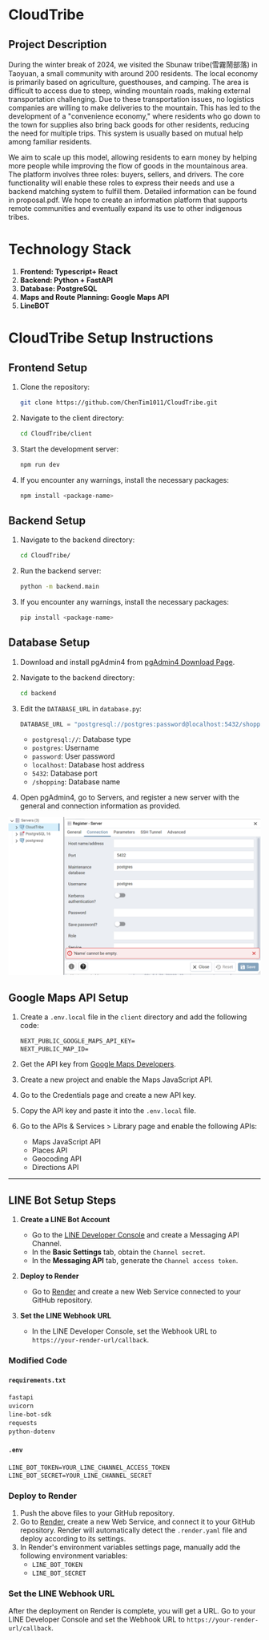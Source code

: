 # CloudTribe

## Project Description

During the winter break of 2024, we visited the Sbunaw tribe(雪霧鬧部落) in Taoyuan, a small community with around 200 residents. The local economy is primarily based on agriculture, guesthouses, and camping. The area is difficult to access due to steep, winding mountain roads, making external transportation challenging. Due to these transportation issues, no logistics companies are willing to make deliveries to the mountain. This has led to the development of a "convenience economy," where residents who go down to the town for supplies also bring back goods for other residents, reducing the need for multiple trips. This system is usually based on mutual help among familiar residents.

We aim to scale up this model, allowing residents to earn money by helping more people while improving the flow of goods in the mountainous area. The platform involves three roles: buyers, sellers, and drivers. The core functionality will enable these roles to express their needs and use a backend matching system to fulfill them. Detailed information can be found in proposal.pdf. We hope to create an information platform that supports remote communities and eventually expand its use to other indigenous tribes.

# Technology Stack

1. **Frontend: Typescript+ React**
2. **Backend:  Python + FastAPI**
3. **Database: PostgreSQL**
4. **Maps and Route Planning: Google Maps API**
5. **LineBOT**



# CloudTribe Setup Instructions

## Frontend Setup

1. Clone the repository:
   ```bash
   git clone https://github.com/ChenTim1011/CloudTribe.git
   ```

2. Navigate to the client directory:
   ```bash
   cd CloudTribe/client
   ```

3. Start the development server:
   ```bash
   npm run dev
   ```

4. If you encounter any warnings, install the necessary packages:
   ```bash
   npm install <package-name>
   ```

## Backend Setup

1. Navigate to the backend directory:
   ```bash
   cd CloudTribe/
   ```

2. Run the backend server:
   ```bash
   python -m backend.main
   ```

3. If you encounter any warnings, install the necessary packages:
   ```bash
   pip install <package-name>
   ```

## Database Setup

1. Download and install pgAdmin4 from [pgAdmin4 Download Page](https://www.pgadmin.org/download/).

2. Navigate to the backend directory:
   ```bash
   cd backend
   ```

3. Edit the `DATABASE_URL` in `database.py`:
   ```python
   DATABASE_URL = "postgresql://postgres:password@localhost:5432/shopping"
   ```

   - `postgresql://`: Database type
   - `postgres`: Username
   - `password`: User password
   - `localhost`: Database host address
   - `5432`: Database port
   - `/shopping`: Database name

4. Open pgAdmin4, go to Servers, and register a new server with the general and connection information as provided.

![alt text](image-1.png)

## Google Maps API Setup

1. Create a `.env.local` file in the `client` directory and add the following code:
   ```plaintext
   NEXT_PUBLIC_GOOGLE_MAPS_API_KEY=
   NEXT_PUBLIC_MAP_ID=
   ```

2. Get the API key from [Google Maps Developers](https://developers.google.com/maps?hl=zh-tw).

3. Create a new project and enable the Maps JavaScript API.

4. Go to the Credentials page and create a new API key.

5. Copy the API key and paste it into the `.env.local` file.

6. Go to the APIs & Services > Library page and enable the following APIs:
   - Maps JavaScript API
   - Places API
   - Geocoding API
   - Directions API

---

## LINE Bot Setup Steps

1. **Create a LINE Bot Account**

   - Go to the [LINE Developer Console](https://developers.line.biz/console) and create a Messaging API Channel.
   - In the **Basic Settings** tab, obtain the `Channel secret`.
   - In the **Messaging API** tab, generate the `Channel access token`.

2. **Deploy to Render**

   - Go to [Render](https://render.com/) and create a new Web Service connected to your GitHub repository.

3. **Set the LINE Webhook URL**
   - In the LINE Developer Console, set the Webhook URL to `https://your-render-url/callback`.

### Modified Code

#### `requirements.txt`

```txt
fastapi
uvicorn
line-bot-sdk
requests
python-dotenv
```

#### `.env`

```env
LINE_BOT_TOKEN=YOUR_LINE_CHANNEL_ACCESS_TOKEN
LINE_BOT_SECRET=YOUR_LINE_CHANNEL_SECRET
```

### Deploy to Render

1. Push the above files to your GitHub repository.
2. Go to [Render](https://render.com/), create a new Web Service, and connect it to your GitHub repository. Render will automatically detect the `.render.yaml` file and deploy according to its settings.
3. In Render's environment variables settings page, manually add the following environment variables:
   - `LINE_BOT_TOKEN`
   - `LINE_BOT_SECRET`

### Set the LINE Webhook URL

After the deployment on Render is complete, you will get a URL. Go to your LINE Developer Console and set the Webhook URL to `https://your-render-url/callback`.